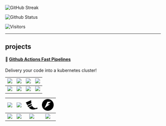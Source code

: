 ![GitHub Streak](http://github-readme-streak-stats.herokuapp.com?user=filipeforattini&theme=dark&date_format=%5BY%20%5DM%20j)

![Github Status](https://github-readme-stats.vercel.app/api?username=filipeforattini&show_icons=true&include_all_commits=true&theme=dark)

![Visitors](https://visitor-badge.glitch.me/badge?page_id=filipeforattini-github)

---

## projects

#### 📂 [Github Actions Fast Pipelines](https://github.com/filipeforattini/ff-iac-github-actions)
Delivery your code into a kubernetes cluster! 

| <img src="https://raw.githubusercontent.com/simple-icons/simple-icons/develop/icons/express.svg" height="38"> | <img src="https://raw.githubusercontent.com/simple-icons/simple-icons/develop/icons/moleculer.svg" height="38"> | <img src="https://raw.githubusercontent.com/simple-icons/simple-icons/develop/icons/react.svg" height="38"> | <img src="https://raw.githubusercontent.com/simple-icons/simple-icons/develop/icons/vuedotjs.svg" height="38"> |
 |:---:|:---:|:---:|:---:|
 | ![](https://img.shields.io/github/deployments/filipeforattini/ff-svc-express/dev?label=deploy&style=flat-square) | ![](https://img.shields.io/github/deployments/filipeforattini/ff-svc-moleculer/dev?label=deploy&style=flat-square) | ![](https://img.shields.io/github/deployments/filipeforattini/ff-app-react/dev?label=deploy&style=flat-square) | ![](https://img.shields.io/github/deployments/filipeforattini/ff-app-vue/dev?label=deploy&style=flat-square) |

| <img src="https://raw.githubusercontent.com/simple-icons/simple-icons/develop/icons/nextdotjs.svg" height="38"> | <img src="https://raw.githubusercontent.com/simple-icons/simple-icons/develop/icons/nestjs.svg" height="38"> | <img src="https://raw.githubusercontent.com/simple-icons/simple-icons/develop/icons/flask.svg" height="38">| <img src="https://raw.githubusercontent.com/simple-icons/simple-icons/develop/icons/fastapi.svg" height="38"> |
|:---:|:---:|:---:|:---:|
| ![](https://img.shields.io/github/deployments/filipeforattini/ff-svc-nextjs/dev?label=deploy&style=flat-square) | ![](https://img.shields.io/github/deployments/filipeforattini/ff-svc-nestjs/dev?label=deploy&style=flat-square) | ![](https://img.shields.io/github/deployments/filipeforattini/ff-svc-flask/dev?label=deploy&style=flat-square) | ![](https://img.shields.io/github/deployments/filipeforattini/ff-svc-fastapi/dev?label=deploy&style=flat-square) |



